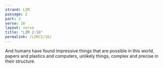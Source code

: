 ```yaml
---
strand: LIM
passage: 2
part: 2
verse: 16
layout: verse
title: "LIM 2:16"
permalink: /LIM/2/16/
---
```

And humans have found impressive things that are possible in this world, papers and plastics and computers, unlikely things, complex and precise in their structure.
